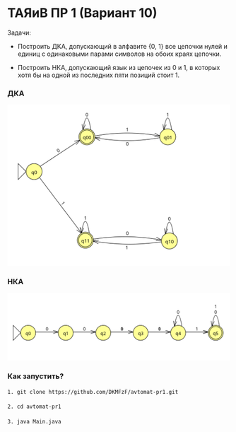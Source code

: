 # ТАЯиВ ПР 1 (Вариант 10)

Задачи:
- Построить ДКА, допускающий в алфавите {0, 1} все цепочки
нулей и единиц с одинаковыми парами символов на обоих краях цепочки.

- Построить НКА, допускающий язык из цепочек из 0 и 1, в которых хотя бы
на одной из последних пяти позиций стоит 1.

### ДКА
![](./docs/Снимок%20экрана_20250919_195945.png)

### НКА
![](./docs/Снимок%20экрана_20250919_200102.png)

### Как запустить?

```bash
1. git clone https://github.com/DKMFzF/avtomat-pr1.git 

2. cd avtomat-pr1

3. java Main.java